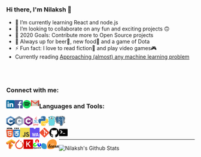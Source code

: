 ### Hi there, I'm Nilaksh 👋

- 🌱 I’m currently learning React and node.js
- 👯 I’m looking to collaborate on any fun and exciting projects 🙃
- 🥅 2020 Goals: Contribute more to Open Source projects
- 💬 Always up for beer🍺, new food🍔 and a game of Dota
- ⚡ Fun fact: I love to read fiction📕 and play video games🎮
- Currently reading [Approaching (almost) any machine learning problem](https://www.amazon.in/Approaching-Almost-Machine-Learning-Problem-ebook/dp/B089P13QHT)

<br />
<br />

### Connect with me:

[<img align="left" alt="LinkedIn" width="22px" src="https://raw.githubusercontent.com/nilax97/nilax97/master/logos/linkedin.svg" />](https://www.linkedin.com/in/nilaksh97/)
[<img align="left" alt="Facebook" width="22px" src="https://raw.githubusercontent.com/nilax97/nilax97/master/logos/facebook.svg" />](https://www.facebook.com/nilax97/)
[<img align="left" alt="Spotify" width="22px" src="https://raw.githubusercontent.com/nilax97/nilax97/master/logos/spotify.png" />](https://open.spotify.com/user/12121324612?si=UxWL_2LfTCGbPT4-SAD1OQ)
[<img align="left" alt="Gmail" width="22px" src="https://raw.githubusercontent.com/nilax97/nilax97/master/logos/gmail.png" />](mailto:agarwal.nilaksh@gmail.com)

### Languages and Tools:

[<img align="left" alt="C++" height="26px" src="https://raw.githubusercontent.com/nilax97/nilax97/master/logos/c%2B%2B.png" />](https://github.com/nilax97?tab=repositories&q=&type=&language=c%2B%2B)
[<img align="left" alt="C" height="26px" src="https://raw.githubusercontent.com/nilax97/nilax97/master/logos/c.svg" />](https://github.com/nilax97?tab=repositories&q=&type=&language=c)
[<img align="left" alt="C#" height="26px" src="https://raw.githubusercontent.com/nilax97/nilax97/master/logos/c%23.svg" />](https://github.com/nilax97?tab=repositories&q=&type=&language=c%23)
[<img align="left" alt="Java" height="26px" src="https://raw.githubusercontent.com/nilax97/nilax97/master/logos/java.png" />](https://github.com/nilax97?tab=repositories&q=&type=&language=java)
[<img align="left" alt="Python" height="26px" src="https://raw.githubusercontent.com/nilax97/nilax97/master/logos/python.png" />](https://github.com/nilax97?tab=repositories&q=&type=&language=python)
[<img align="left" alt="golang" height="26px" src="https://raw.githubusercontent.com/nilax97/nilax97/master/logos/golang.png" />](https://github.com/nilax97?tab=repositories&q=&type=&language=go)
[<img align="left" alt="postgresql" height="26px" src="https://raw.githubusercontent.com/nilax97/nilax97/master/logos/postgresql.png" />](hhttps://github.com/nilax97/DBMS-Assignments)

<br />

[<img align="left" alt="HTML" height="26px" src="https://raw.githubusercontent.com/nilax97/nilax97/master/logos/html.svg" />](https://github.com/nilax97?tab=repositories&q=&type=&language=html)
[<img align="left" alt="CSS" height="26px" src="https://raw.githubusercontent.com/nilax97/nilax97/master/logos/css.png" />](https://github.com/nilax97?tab=repositories&q=&type=&language=css)
[<img align="left" alt="Javascript" height="26px" src="https://raw.githubusercontent.com/nilax97/nilax97/master/logos/javascript.svg" />](https://github.com/nilax97?tab=repositories&q=&type=&language=javascript)
[<img align="left" alt="Webassembly" height="26px" src="https://raw.githubusercontent.com/nilax97/nilax97/master/logos/web-assembly.png" />](https://github.com/nilax97?tab=repositories&q=&type=&language=webassembly)
[<img align="left" alt="git" height="26px" src="https://raw.githubusercontent.com/nilax97/nilax97/master/logos/git.png" />](https://github.com/nilax97?tab=repositories)
[<img align="left" alt="github" height="26px" src="https://raw.githubusercontent.com/nilax97/nilax97/master/logos/github.png" />](https://github.com/nilax97?tab=repositories)
[<img align="left" alt="terminal" height="26px" src="https://raw.githubusercontent.com/nilax97/nilax97/master/logos/terminal.jpg" />](https://github.com/nilax97?tab=repositories)

<br />

[<img align="left" alt="tensorflow" height="26px" src="https://raw.githubusercontent.com/nilax97/nilax97/master/logos/tensorflow.png" />](https://github.com/nilax97?tab=repositories)
[<img align="left" alt="pytorch" height="26px" src="https://raw.githubusercontent.com/nilax97/nilax97/master/logos/pytorch.png" />](https://github.com/nilax97?tab=repositories)
[<img align="left" alt="keras" height="26px" src="https://raw.githubusercontent.com/nilax97/nilax97/master/logos/keras.jpg" />](https://github.com/nilax97?tab=repositories)
[<img align="left" alt="opencv" height="26px" src="https://raw.githubusercontent.com/nilax97/nilax97/master/logos/opencv.png" />](https://github.com/nilax97?tab=repositories)
[<img align="left" alt="sklearn" height="26px" src="https://raw.githubusercontent.com/nilax97/nilax97/master/logos/sklearn.png" />](https://github.com/nilax97?tab=repositories)

---

<!-- ### Spotify Playing 🎧
[<img src="https://now-playing-codestackr.vercel.app/api/spotify-playing" alt="Nilaksh's Spotify Playing" width="350" />](https://open.spotify.com/user/swyqyimdc12jajde4vpwd2x1b) -->

  <img align="left" alt="Nilaksh's Github Stats" src="https://github-readme-stats.vercel.app/api?username=nilax97&count_private=true&show_icons=true&hide_border=true" />


